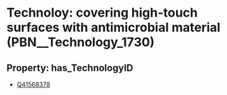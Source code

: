 # Technoloy: __covering high-touch surfaces with antimicrobial material__ (PBN__Technology_1730)

## Property: has_TechnologyID

* [Q41568378](Q41568378)

